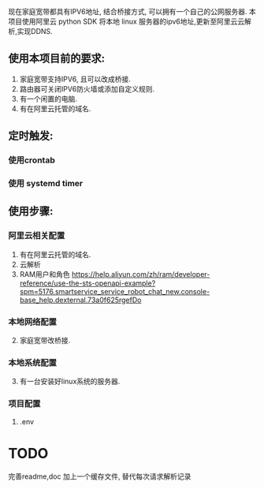 现在家庭宽带都具有IPV6地址, 结合桥接方式, 可以拥有一个自己的公网服务器. 本项目使用阿里云 python SDK 将本地 linux 服务器的ipv6地址,更新至阿里云云解析,实现DDNS.




## 使用本项目前的要求:
1. 家庭宽带支持IPV6, 且可以改成桥接.
2. 路由器可关闭IPV6防火墙或添加自定义规则.
3. 有一个闲置的电脑.
4. 有在阿里云托管的域名.

## 定时触发:

### 使用crontab

### 使用 systemd timer

## 使用步骤:

### 阿里云相关配置
1. 有在阿里云托管的域名.
2. 云解析
3. RAM用户和角色
https://help.aliyun.com/zh/ram/developer-reference/use-the-sts-openapi-example?spm=5176.smartservice_service_robot_chat_new.console-base_help.dexternal.73a0f625rgefDo

### 本地网络配置
2. 家庭宽带改桥接.

### 本地系统配置
3. 有一台安装好linux系统的服务器.

### 项目配置
1. .env



# TODO
完善readme,doc
加上一个缓存文件, 替代每次请求解析记录

